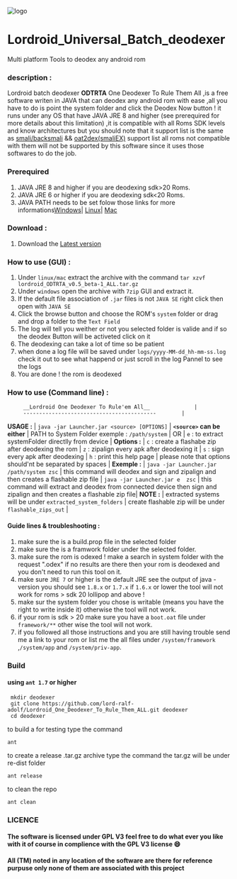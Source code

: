 ![logo](https://github.com/lord-ralf-adolf/Lordroid_Universal_Batch_deodexer/blob/master/res/images/logo.png?raw=true)
# Lordroid_Universal_Batch_deodexer
Multi platform Tools to deodex any android rom

### description :  
Lordroid batch deodexer **ODTRTA** One Deodexer To Rule Them All ,is a free software writen in JAVA that can deodex any android rom with ease ,all you have to do is point the system folder and click the Deodex Now button ! it runs under any OS that have JAVA JRE 8 and higher (see prerequired for more details about this limitation) ,it is compatible with all Roms SDK levels and know architectures but you should note that it support list is the same as [smali/backsmali](https://github.com/JesusFreke/smali) && [oat2dex(smaliEX)](https://github.com/testwhat/SmaliEx) support list all roms not compatible with them will not be supported by this software since it uses those softwares to do the job.

### Prerequired  
1. JAVA JRE 8 and higher if you are deodexing sdk>20 Roms.
2. JAVA JRE 6 or higher if you are deodexing sdk<20 Roms.
3. JAVA PATH needs to be set folow those links for more informations[Windows](https://www.java.com/en/download/help/path.xml)| [Linux](http://ask.xmodulo.com/change-default-java-version-linux.html)| [Mac](https://docs.oracle.com/javase/8/docs/technotes/guides/install/mac_jre.html)

### Download :  
1. Download the [Latest version](https://goo.gl/H2WrfZ)
 

### How to use (GUI) :
1. Under `linux/mac` extract the archive with the command `tar xzvf lordroid_ODTRTA_v0.5_beta-1_ALL.tar.gz`
2. Under `windows` open the archive with `7zip` GUI and extract it.
3. If the default file association of `.jar` files is not `JAVA SE` right click then open with `JAVA SE`
4. Click the browse button and choose the ROM's `system` folder or drag and drop a folder to the `Text Field`
5. The log will tell you weither or not you selected folder is valide and if so the deodex Button will be activeted click on it
6. The deodexing can take a lot of time so be patient 
7. when done a log file will be saved under `logs/yyyy-MM-dd_hh-mm-ss.log` check it out to see what happend or just scroll in the log Pannel to see the logs
8. You are done ! the rom is deodexed 
  
  
### How to use (Command line) :
         __Lordroid One Deodexer To Rule'em All__              |
         ------------------------------------------        |
 __USAGE :__                                                   |
 `java -jar Launcher.jar <source> [OPTIONS]`               |
 __`<source>` can be either__                                  |
 PATH to System Folder exemple : `/path/system`              |
                   OR                                      |
 `e` : to extract systemFolder directlly from device         |
 __Options :__                                                 |
 `c` : create a flashabe zip  after deodexing the rom        |
 `z` : zipalign every apk after deodexing it                 |
 `s` : sign every apk after deodexing                        |
 `h` : print this help page                                  |
 please note that options should'nt be separated by spaces |
 __Exemple :__                                                 |
 `java -jar Launcher.jar /path/system zsc`                  |
 this command will deodex   and sign and zipalign and then creates a flashable zip file         |
 `java -jar Launcher.jar e  zsc`                             |
 this command will extract and deodex from connected device then sign and zipalign and then creates a flashable zip file|
 __NOTE :__                                                  |
extracted systems will be under `extracted_system_folders`   |
create flashable zip will be under `flashable_zips_out`      |

  

#### Guide lines & troubleshooting :
1. make sure the is a build.prop file in the selected folder 
2. make sure the is a framwork folder under the selected folder.
3. make sure the rom is odexed ! make a search in system folder with the request ".odex" if no results are there then your rom is deodexed and you don't need to run this tool on it.
4. make sure `JRE 7` or higher is the default JRE see the output of java -version you should see `1.8.x` or `1.7.x` if `1.6.x` or lower the tool will not work for roms > sdk 20 lollipop and above !
5. make sur the system folder you chose is writable (means you have the right to write inside it) otherwise the tool will not work.
6. if your rom is sdk > 20 make sure you have a `boot.oat` file under `framework/**` other wise the tool will not work.
7. if you followed all those instructions and you are still having trouble send me a link to your rom or list me the all files under `/system/framework` ,`/system/app` and `/system/priv-app`.
  
  
### Build 
#### using `ant 1.7` or higher
     mkdir deodexer
     git clone https://github.com/lord-ralf-adolf/Lordroid_One_Deodexer_To_Rule_Them_ALL.git deodexer
     cd deodexer  

  
to build a for testing type the command   
```
ant
```
  
to create a release .tar.gz archive type the command the tar.gz will be under re-dist folder   
```
ant release
```
  
to clean the repo   
  
  ```
ant clean  
```
  
  
### LICENCE 
#### The software is licensed under GPL V3 feel free to do what ever you like with it of course in complience with the GPL V3 license :smile: 
#### All (TM) noted in any location of the software are there for reference purpuse only none of them are associated with this project  
